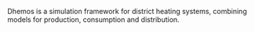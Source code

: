 Dhemos is a simulation framework for district heating systems, combining models for production, consumption and distribution.